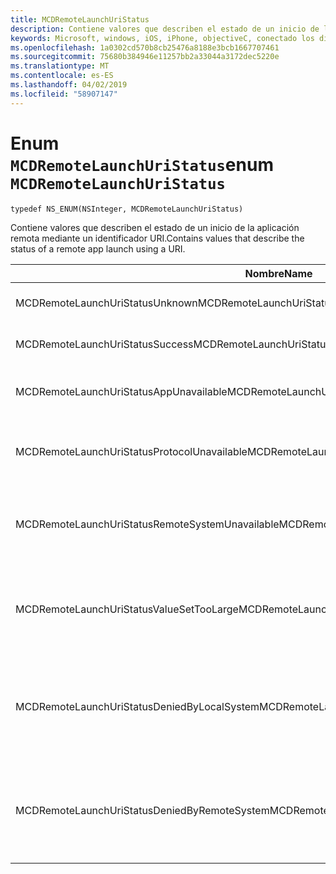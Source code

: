 ```yaml
---
title: MCDRemoteLaunchUriStatus
description: Contiene valores que describen el estado de un inicio de la aplicación remota mediante un identificador URI.
keywords: Microsoft, windows, iOS, iPhone, objectiveC, conectado los dispositivos, proyecto Roma
ms.openlocfilehash: 1a0302cd570b8cb25476a8188e3bcb1667707461
ms.sourcegitcommit: 75680b384946e11257bb2a33044a3172dec5220e
ms.translationtype: MT
ms.contentlocale: es-ES
ms.lasthandoff: 04/02/2019
ms.locfileid: "58907147"
---
```

# <a name="enum-mcdremotelaunchuristatus"></a><span data-ttu-id="8bdfe-104">Enum `MCDRemoteLaunchUriStatus`</span><span class="sxs-lookup"><span data-stu-id="8bdfe-104">enum `MCDRemoteLaunchUriStatus`</span></span>

`typedef NS_ENUM(NSInteger, MCDRemoteLaunchUriStatus)`

<span data-ttu-id="8bdfe-105">Contiene valores que describen el estado de un inicio de la aplicación remota mediante un identificador URI.</span><span class="sxs-lookup"><span data-stu-id="8bdfe-105">Contains values that describe the status of a remote app launch using a URI.</span></span>


| <span data-ttu-id="8bdfe-106">Nombre</span><span class="sxs-lookup"><span data-stu-id="8bdfe-106">Name</span></span>    |<span data-ttu-id="8bdfe-107">Valor</span><span class="sxs-lookup"><span data-stu-id="8bdfe-107">Value</span></span>   |<span data-ttu-id="8bdfe-108">Descripción</span><span class="sxs-lookup"><span data-stu-id="8bdfe-108">Description</span></span>   |                  
|------ |------- |--|
|<span data-ttu-id="8bdfe-109">MCDRemoteLaunchUriStatusUnknown</span><span class="sxs-lookup"><span data-stu-id="8bdfe-109">MCDRemoteLaunchUriStatusUnknown</span></span> | <span data-ttu-id="8bdfe-110">0</span><span class="sxs-lookup"><span data-stu-id="8bdfe-110">0</span></span>| <span data-ttu-id="8bdfe-111">El estado es desconocido.</span><span class="sxs-lookup"><span data-stu-id="8bdfe-111">The status is unknown.</span></span>|
|<span data-ttu-id="8bdfe-112">MCDRemoteLaunchUriStatusSuccess</span><span class="sxs-lookup"><span data-stu-id="8bdfe-112">MCDRemoteLaunchUriStatusSuccess</span></span> | <span data-ttu-id="8bdfe-113">1</span><span class="sxs-lookup"><span data-stu-id="8bdfe-113">1</span></span>| <span data-ttu-id="8bdfe-114">El inicio remoto fue correcto.</span><span class="sxs-lookup"><span data-stu-id="8bdfe-114">The remote launch was successful.</span></span>|
|<span data-ttu-id="8bdfe-115">MCDRemoteLaunchUriStatusAppUnavailable</span><span class="sxs-lookup"><span data-stu-id="8bdfe-115">MCDRemoteLaunchUriStatusAppUnavailable</span></span> | <span data-ttu-id="8bdfe-116">2</span><span class="sxs-lookup"><span data-stu-id="8bdfe-116">2</span></span> | <span data-ttu-id="8bdfe-117">La aplicación de destino no está disponible.</span><span class="sxs-lookup"><span data-stu-id="8bdfe-117">The target app is unavailable.</span></span>|
|<span data-ttu-id="8bdfe-118">MCDRemoteLaunchUriStatusProtocolUnavailable</span><span class="sxs-lookup"><span data-stu-id="8bdfe-118">MCDRemoteLaunchUriStatusProtocolUnavailable</span></span> | <span data-ttu-id="8bdfe-119">3</span><span class="sxs-lookup"><span data-stu-id="8bdfe-119">3</span></span> | <span data-ttu-id="8bdfe-120">La aplicación de destino no es compatible con este identificador URI.</span><span class="sxs-lookup"><span data-stu-id="8bdfe-120">The target app does not support this URI.</span></span>|
|<span data-ttu-id="8bdfe-121">MCDRemoteLaunchUriStatusRemoteSystemUnavailable</span><span class="sxs-lookup"><span data-stu-id="8bdfe-121">MCDRemoteLaunchUriStatusRemoteSystemUnavailable</span></span> | <span data-ttu-id="8bdfe-122">4</span><span class="sxs-lookup"><span data-stu-id="8bdfe-122">4</span></span> | <span data-ttu-id="8bdfe-123">El dispositivo al que se envió el mensaje no está disponible.</span><span class="sxs-lookup"><span data-stu-id="8bdfe-123">The device to which the message was sent is unavailable.</span></span>|
|<span data-ttu-id="8bdfe-124">MCDRemoteLaunchUriStatusValueSetTooLarge</span><span class="sxs-lookup"><span data-stu-id="8bdfe-124">MCDRemoteLaunchUriStatusValueSetTooLarge</span></span> | <span data-ttu-id="8bdfe-125">5</span><span class="sxs-lookup"><span data-stu-id="8bdfe-125">5</span></span> | <span data-ttu-id="8bdfe-126">El paquete de datos que se envían a la aplicación de destino era demasiado grande.</span><span class="sxs-lookup"><span data-stu-id="8bdfe-126">The data bundle sent to the target app was too large.</span></span>|
|<span data-ttu-id="8bdfe-127">MCDRemoteLaunchUriStatusDeniedByLocalSystem</span><span class="sxs-lookup"><span data-stu-id="8bdfe-127">MCDRemoteLaunchUriStatusDeniedByLocalSystem</span></span> | <span data-ttu-id="8bdfe-128">6</span><span class="sxs-lookup"><span data-stu-id="8bdfe-128">6</span></span> | <span data-ttu-id="8bdfe-129">El sistema cliente ha impedido que el uso de la plataforma de sistemas remotos.</span><span class="sxs-lookup"><span data-stu-id="8bdfe-129">The client system has prevented use of the Remote Systems Platform.</span></span>|
|<span data-ttu-id="8bdfe-130">MCDRemoteLaunchUriStatusDeniedByRemoteSystem</span><span class="sxs-lookup"><span data-stu-id="8bdfe-130">MCDRemoteLaunchUriStatusDeniedByRemoteSystem</span></span> | <span data-ttu-id="8bdfe-131">7</span><span class="sxs-lookup"><span data-stu-id="8bdfe-131">7</span></span> | <span data-ttu-id="8bdfe-132">El dispositivo de destino ha impedido que el uso de la plataforma de sistemas remotos.</span><span class="sxs-lookup"><span data-stu-id="8bdfe-132">The target device has prevented use of the Remote Systems Platform.</span></span>|